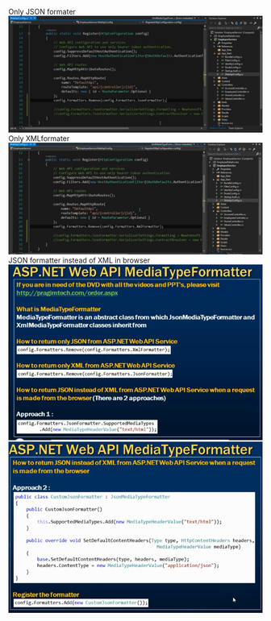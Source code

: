 Only JSON formater
![](images/jsonformatter.PNG)
Only XMLformater
![](images/Xml_formatter.PNG)
JSON formatter instead of XML in browser
![](images/Media_formatter.PNG)
![](images/Media_formatter2.PNG)